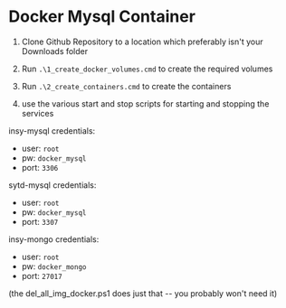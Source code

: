 # Docker Mysql Container

1. Clone Github Repository to a location which preferably isn't your Downloads folder

2. Run ```.\1_create_docker_volumes.cmd``` to create the required volumes

3. Run ```.\2_create_containers.cmd``` to create the containers

4. use the various start and stop scripts for starting and stopping the services

insy-mysql credentials: 
- user: ```root```
- pw: ```docker_mysql```
- port: ```3306```

sytd-mysql credentials: 
- user: ```root```
- pw: ```docker_mysql```
- port: ```3307```

insy-mongo credentials:
- user: ```root```
- pw: ```docker_mongo```
- port: ```27017```

(the del_all_img_docker.ps1 does just that -- you probably won't need it)
